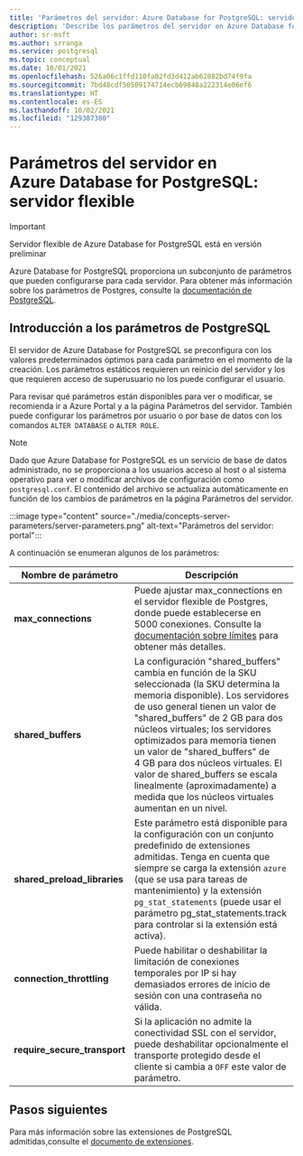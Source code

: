 ```yaml
---
title: 'Parámetros del servidor: Azure Database for PostgreSQL: servidor flexible'
description: 'Describe los parámetros del servidor en Azure Database for PostgreSQL: servidor flexible'
author: sr-msft
ms.author: srranga
ms.service: postgresql
ms.topic: conceptual
ms.date: 10/01/2021
ms.openlocfilehash: 526a06c1ffd110fa02fd3d412ab62882bd74f9fa
ms.sourcegitcommit: 7bd48cdf50509174714ecb69848a222314e06ef6
ms.translationtype: HT
ms.contentlocale: es-ES
ms.lasthandoff: 10/02/2021
ms.locfileid: "129387380"
---
```

# <a name="server-parameters-in-azure-database-for-postgresql---flexible-server"></a>Parámetros del servidor en Azure Database for PostgreSQL: servidor flexible

> [!IMPORTANT]
> Servidor flexible de Azure Database for PostgreSQL está en versión preliminar

Azure Database for PostgreSQL proporciona un subconjunto de parámetros que pueden configurarse para cada servidor. Para obtener más información sobre los parámetros de Postgres, consulte la [documentación de PostgreSQL](https://www.postgresql.org/docs/13/config-setting.html).

## <a name="an-overview-of-postgresql-parameters"></a>Introducción a los parámetros de PostgreSQL 

El servidor de Azure Database for PostgreSQL se preconfigura con los valores predeterminados óptimos para cada parámetro en el momento de la creación. Los parámetros estáticos requieren un reinicio del servidor y los que requieren acceso de superusuario no los puede configurar el usuario. 

Para revisar qué parámetros están disponibles para ver o modificar, se recomienda ir a Azure Portal y a la página Parámetros del servidor. También puede configurar los parámetros por usuario o por base de datos con los comandos `ALTER DATABASE` o `ALTER ROLE`.

>[!NOTE]
> Dado que Azure Database for PostgreSQL es un servicio de base de datos administrado, no se proporciona a los usuarios acceso al host o al sistema operativo para ver o modificar archivos de configuración como `postgresql.conf`. El contenido del archivo se actualiza automáticamente en función de los cambios de parámetros en la página Parámetros del servidor.

:::image type="content" source="./media/concepts-server-parameters/server-parameters.png" alt-text="Parámetros del servidor: portal":::

A continuación se enumeran algunos de los parámetros:

| Nombre de parámetro             | Descripción |
|----------------------|--------|
| **max_connections** | Puede ajustar max_connections en el servidor flexible de Postgres, donde puede establecerse en 5000 conexiones. Consulte la [documentación sobre límites](concepts-limits.md) para obtener más detalles. | 
| **shared_buffers**    | La configuración "shared_buffers" cambia en función de la SKU seleccionada (la SKU determina la memoria disponible). Los servidores de uso general tienen un valor de "shared_buffers" de 2 GB para dos núcleos virtuales; los servidores optimizados para memoria tienen un valor de "shared_buffers" de 4 GB para dos núcleos virtuales. El valor de shared_buffers se escala linealmente (aproximadamente) a medida que los núcleos virtuales aumentan en un nivel. | 
| **shared_preload_libraries** | Este parámetro está disponible para la configuración con un conjunto predefinido de extensiones admitidas. Tenga en cuenta que siempre se carga la extensión `azure` (que se usa para tareas de mantenimiento) y la extensión `pg_stat_statements` (puede usar el parámetro pg_stat_statements.track para controlar si la extensión está activa). |
| **connection_throttling** | Puede habilitar o deshabilitar la limitación de conexiones temporales por IP si hay demasiados errores de inicio de sesión con una contraseña no válida. |
| **require_secure_transport** | Si la aplicación no admite la conectividad SSL con el servidor, puede deshabilitar opcionalmente el transporte protegido desde el cliente si cambia a `OFF` este valor de parámetro. |
 
## <a name="next-steps"></a>Pasos siguientes

Para más información sobre las extensiones de PostgreSQL admitidas,consulte el [documento de extensiones](concepts-extensions.md).
